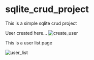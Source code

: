 # sqlite_crud_project
This is a simple sqlite crud project

User created here...
![create_user](https://cloud.githubusercontent.com/assets/19804482/25563011/a822ff10-2db4-11e7-95ee-cd3b869004cf.PNG)


This is a user list page

![user_list](https://cloud.githubusercontent.com/assets/19804482/25562988/3f80b38a-2db4-11e7-87fe-c97b2d056dc4.PNG)
